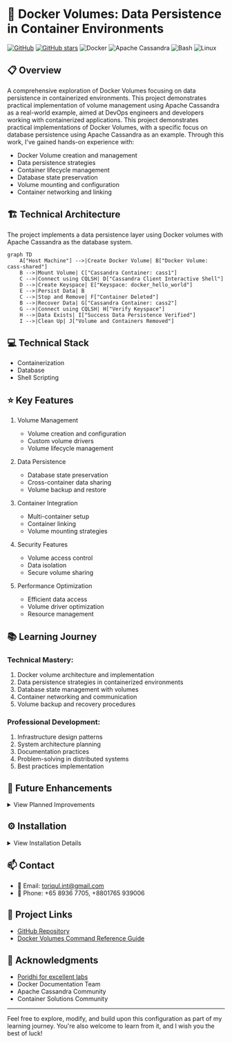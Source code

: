 # 🚀 Docker Volumes: Data Persistence in Container Environments

[![GitHub](https://img.shields.io/badge/GitHub-docker--volumes-blue?style=flat&logo=github)](https://github.com/TheToriqul/docker-volumes)
[![GitHub stars](https://img.shields.io/github/stars/TheToriqul/docker-volumes?style=social)](https://github.com/TheToriqul/docker-volumes/stargazers)
![Docker](https://img.shields.io/badge/Docker-%230db7ed.svg?style=flat&logo=docker&logoColor=white)
![Apache Cassandra](https://img.shields.io/badge/Apache_Cassandra-%231E90FF.svg?style=flat&logo=apache-cassandra&logoColor=white)
![Bash](https://img.shields.io/badge/Bash-%234EAA25.svg?style=flat&logo=gnu-bash&logoColor=white)
![Linux](https://img.shields.io/badge/Linux-%23FCC624.svg?style=flat&logo=linux&logoColor=black)

## 📋 Overview

A comprehensive exploration of Docker Volumes focusing on data persistence in containerized environments. This project demonstrates practical implementation of volume management using Apache Cassandra as a real-world example, aimed at DevOps engineers and developers working with containerized applications. This project demonstrates practical implementations of Docker Volumes, with a specific focus on database persistence using Apache Cassandra as an example. Through this work, I've gained hands-on experience with:

- Docker Volume creation and management
- Data persistence strategies
- Container lifecycle management
- Database state preservation
- Volume mounting and configuration
- Container networking and linking

## 🏗 Technical Architecture

The project implements a data persistence layer using Docker volumes with Apache Cassandra as the database system.

```mermaid
graph TD
    A["Host Machine"] -->|Create Docker Volume| B["Docker Volume: cass-shared"]
    B -->|Mount Volume| C["Cassandra Container: cass1"]
    C -->|Connect using CQLSH| D["Cassandra Client Interactive Shell"]
    D -->|Create Keyspace| E["Keyspace: docker_hello_world"]
    E -->|Persist Data| B
    C -->|Stop and Remove| F["Container Deleted"]
    B -->|Recover Data| G["Cassandra Container: cass2"]
    G -->|Connect using CQLSH| H["Verify Keyspace"]
    H -->|Data Exists| I["Success Data Persistence Verified"]
    I -->|Clean Up| J["Volume and Containers Removed"]
```

## 💻 Technical Stack

- Containerization
- Database
- Shell Scripting

## ⭐ Key Features

1. Volume Management
   - Volume creation and configuration
   - Custom volume drivers
   - Volume lifecycle management

2. Data Persistence   
   - Database state preservation
   - Cross-container data sharing
   - Volume backup and restore

3. Container Integration
   - Multi-container setup
   - Container linking
   - Volume mounting strategies

4. Security Features
   - Volume access control   
   - Data isolation
   - Secure volume sharing

5. Performance Optimization
   - Efficient data access
   - Volume driver optimization
   - Resource management

## 📚 Learning Journey

### Technical Mastery:

1. Docker volume architecture and implementation
2. Data persistence strategies in containerized environments
3. Database state management with volumes
4. Container networking and communication
5. Volume backup and recovery procedures

### Professional Development:

1. Infrastructure design patterns
2. System architecture planning
3. Documentation practices
4. Problem-solving in distributed systems
5. Best practices implementation

## 🔄 Future Enhancements

<details>
<summary>View Planned Improvements</summary>

1. Implementation of custom volume drivers
2. Advanced backup automation
3. Multi-host volume sharing
4. Volume monitoring and metrics
5. Integration with cloud storage providers
6. High availability volume configuration
</details>

## ⚙️ Installation

<details>
<summary>View Installation Details</summary>

### Prerequisites

- Docker Engine 20.10+
- Docker Compose 2.0+
- 4GB+ RAM
- Linux/Unix-based system

### Setup Steps

1. Clone the repository
```bash
git clone https://github.com/TheToriqul/docker-volumes.git
cd docker-volumes
```

2. Create required volumes
```bash
docker volume create --name=cass-shared
```

3. Run Cassandra container
```bash
docker run -d --volume cass-shared:/var/lib/cassandra/data --name cass1 cassandra:2.2
```

</details>

## 📫 Contact

- 📧 Email: toriqul.int@gmail.com
- 📱 Phone: +65 8936 7705, +8801765 939006

## 🔗 Project Links

- [GitHub Repository](https://github.com/TheToriqul/docker-volumes)
- [Docker Volumes Command Reference Guide](./reference-commands.md)

## 👏 Acknowledgments

- [Poridhi for excellent labs](https://poridhi.io/)
- Docker Documentation Team
- Apache Cassandra Community
- Container Solutions Community

---

Feel free to explore, modify, and build upon this configuration as part of my learning journey. You're also welcome to learn from it, and I wish you the best of luck!
